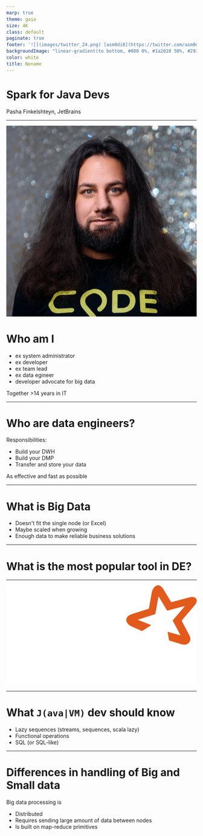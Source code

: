 ```yaml
---
marp: true
theme: gaia
size: 4K
class: default
paginate: true
footer: '![](images/twitter_24.png) [asm0di0](https://twitter.com/asm0di0)'
backgroundImage: "linear-gradient(to bottom, #000 0%, #1a2028 50%, #293845 100%)"
color: white
title: Noname
---
```

<!--
_class: lead
_paginate: false
_footer: ""
-->

<style>
footer {
    display: table
}
.hljs-variable { color: lightblue }
.hljs-string { color: lightgreen }
.hljs-params { color: lightpink }
</style>

# Spark for Java Devs

Pasha Finkelshteyn, JetBrains

---

![bg right:40%](images/avatar.jpg)

# Who am I

- ex system administrator
- ex developer
- ex team lead
- ex data egineer
- developer advocate for big data

Together >14 years in IT

---

# Who are data engineers?

Responsibilities:
- Build your DWH
- Build your DMP
- Transfer and store your data

As effective and fast as possible

---

# What is Big Data

* Doesn't fit the single node (or Excel)
* Maybe scaled when growing
* Enough data to make reliable business solutions

<!-- 3V: volume, velocity, variety -->
---

<!-- _class: lead -->

# What is the most popular tool in DE?

---

![bg fit](images/spark.png)

---

# What `J(ava|VM)` dev should know

- Lazy sequences (streams, sequences, scala lazy)
- Functional operations
- SQL (or SQL-like)

---

# Differences in handling of Big and Small data

Big data processing is 
- Distributed
- Requires sending large amount of data between nodes
- Is built on map-reduce primitives
